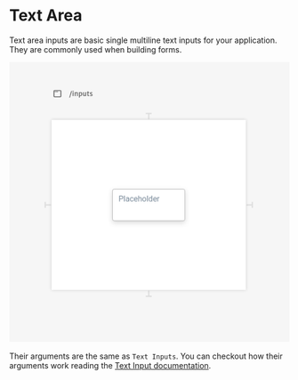 # Text Area

Text area inputs are basic single multiline text inputs for your application. They are commonly used when building forms.

![](../../../../.gitbook/assets/screenshot-from-2021-08-27-13-17-46.png)

Their arguments are the same as `Text Inputs`. You can checkout how their arguments work reading the [Text Input documentation](../text.md).

